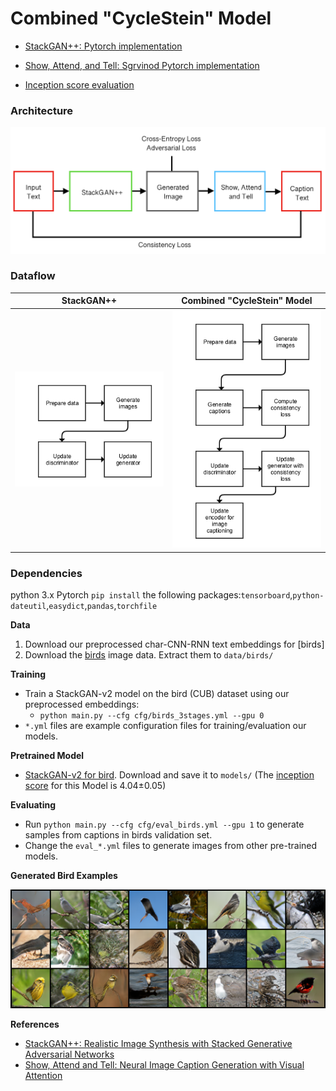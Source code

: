 # Combined "CycleStein" Model

- [StackGAN++: Pytorch implementation](https://github.com/hanzhanggit/StackGAN-v2)

- [Show, Attend, and Tell: Sgrvinod Pytorch implementation](https://github.com/sgrvinod/a-PyTorch-Tutorial-to-Image-Captioning)

- [Inception score evaluation](https://github.com/hanzhanggit/StackGAN-inception-model)



### Architecture

<img src="examples/arch.png"/>

### Dataflow

StackGAN++                 |  Combined "CycleStein" Model
:-------------------------:|:-------------------------:
   <img src="examples/stackgan__flowchart.png"/>  |    <img src="examples/cyclestein_flowchart.png"/>



### Dependencies
python 3.x
Pytorch
`pip install` the following packages:`tensorboard`,`python-dateutil`,`easydict`,`pandas`,`torchfile`

**Data**

1. Download our preprocessed char-CNN-RNN text embeddings for [birds]
2. Download the [birds](http://www.vision.caltech.edu/visipedia/CUB-200-2011.html) image data. Extract them to `data/birds/`


**Training**

- Train a StackGAN-v2 model on the bird (CUB) dataset using our preprocessed embeddings:
  -  `python main.py --cfg cfg/birds_3stages.yml --gpu 0`
- `*.yml` files are example configuration files for training/evaluation our models.



**Pretrained Model**
- [StackGAN-v2 for bird](https://drive.google.com/open?id=1s5Yf3nFiXx0lltMFOiJWB6s1LP24RcwH). Download and save it to `models/` (The [inception score](https://github.com/hanzhanggit/StackGAN-inception-model) for this Model is 4.04±0.05)


**Evaluating**
- Run `python main.py --cfg cfg/eval_birds.yml --gpu 1` to generate samples from captions in birds validation set.
- Change the `eval_*.yml` files to generate images from other pre-trained models. 


**Generated Bird Examples**

<img src="examples/yuan_1_branch_count_000028000_fake_samples0.png"/>




**References**

- [StackGAN++: Realistic Image Synthesis with Stacked Generative Adversarial Networks](https://arxiv.org/abs/1710.10916) 
- [Show, Attend and Tell: Neural Image Caption Generation with Visual Attention](https://arxiv.org/abs/1502.03044)

